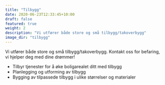```yaml
---
title: "Tilbygg"
date: 2020-06-23T12:33:45+10:00
draft: false
featured: true
weight: 2
description: "Vi utfører både store og små tilbygg/takoverbygg"
image_dir: "tilbygg"
---
```


Vi utfører både store og små tilbygg/takoverbygg. Kontakt oss for befaring, vi hjelper deg med dine drømmer!

- Tilbyr tjenester for å øke boligarealet ditt med tilbygg
- Planlegging og utforming av tilbygg
- Bygging av tilpassede tilbygg i ulike størrelser og materialer
